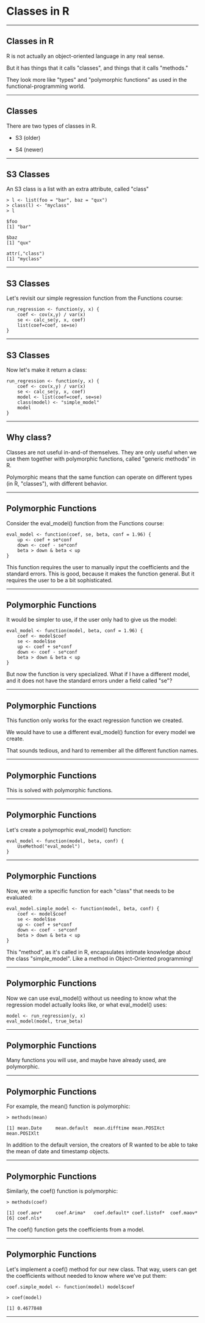 # Classes in R

---

## Classes in R

R is not actually an object-oriented language in any real sense.

But it has things that it calls "classes", and things that it calls "methods."

They look more like "types" and "polymorphic functions" as used in the functional-programming world.

---

## Classes

There are two types of classes in R.

* S3 (older)

* S4 (newer)

---

## S3 Classes

An S3 class is a list with an extra attribute, called "class"

```{R}
> l <- list(foo = "bar", baz = "qux")
> class(l) <- "myclass"
> l

$foo
[1] "bar"

$baz
[1] "qux"

attr(,"class")
[1] "myclass"

```

---

## S3 Classes

Let's revisit our simple regression function from the Functions course:

```{R}
run_regression <- function(y, x) {
    coef <- cov(x,y) / var(x)
    se <- calc_se(y, x, coef)
    list(coef=coef, se=se)
}
```

---

## S3 Classes

Now let's make it return a class:

```{R}
run_regression <- function(y, x) {
    coef <- cov(x,y) / var(x)
    se <- calc_se(y, x, coef)
    model <- list(coef=coef, se=se)
    class(model) <- "simple_model"
    model
}
```

---

## Why class?

Classes are not useful in-and-of themselves. They are only useful when we use them together with polymorphic functions, called "generic methods" in R.

Polymorphic means that the same function can operate on different types (in R, "classes"), with different behavior.

---


## Polymorphic Functions

Consider the eval_model() function from the Functions course:

```{R}
eval_model <- function(coef, se, beta, conf = 1.96) {
    up <- coef + se*conf
    down <- coef - se*conf
    beta > down & beta < up
}
```

This function requires the user to manually input the coefficients and the standard errors. This is good, because it makes the function general. But it requires the user to be a bit sophisticated.

---

## Polymorphic Functions

It would be simpler to use, if the user only had to give us the model:

```{R}
eval_model <- function(model, beta, conf = 1.96) {
    coef <- model$coef
    se <- model$se
    up <- coef + se*conf
    down <- coef - se*conf
    beta > down & beta < up
}
```

But now the function is very specialized. What if I have a different model, and it does not have the standard errors under a field called "se"?

---

## Polymorphic Functions

This function only works for the exact regression function we created.

We would have to use a different eval_model() function for every model we create.

That sounds tedious, and hard to remember all the different function names.

---

## Polymorphic Functions

This is solved with polymorphic functions.

---

## Polymorphic Functions

Let's create a polymoprhic eval_model() function:

```{R}
eval_model <- function(model, beta, conf) {
    UseMethod("eval_model")
}

```
---


## Polymorphic Functions

Now, we write a specific function for each "class" that needs to be evaluated:

```{R}
eval_model.simple_model <- function(model, beta, conf) {
    coef <- model$coef
    se <- model$se
    up <- coef + se*conf
    down <- coef - se*conf
    beta > down & beta < up
}
```

This "method", as it's called in R, encapsulates intimate knowledge about the class "simple_model". Like a method in Object-Oriented programming!

---

## Polymorphic Functions

Now we can use eval\_model() without us needing to know what the regression model actually looks like, or what eval\_model() uses:

```{R}
model <- run_regression(y, x)
eval_model(model, true_beta)
```
---

## Polymorphic Functions

Many functions you will use, and maybe have already used, are polymorphic.

---

## Polymorphic Functions

For example, the mean() function is polymorphic:

```{R}
> methods(mean)

[1] mean.Date     mean.default  mean.difftime mean.POSIXct  mean.POSIXlt
```

In addition to the default version, the creators of R wanted to be able to take the mean of date and timestamp objects.

---

## Polymorphic Functions

Similarly, the coef() function is polymorphic:

```{R}
> methods(coef)

[1] coef.aov*     coef.Arima*   coef.default* coef.listof*  coef.maov*
[6] coef.nls*
```

The coef() function gets the coefficients from a model.

---


## Polymorphic Functions

Let's implement a coef() method for our new class. That way, users can get the coefficients without needed to know where we've put them:

```{R}
coef.simple_model <- function(model) model$coef

> coef(model)

[1] 0.4677848
```

---
